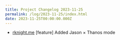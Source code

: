 ```yaml
---
title: Project Changelog 2023-11-25
permalink: /log/2023-11-25/index.html
date: 2023-11-25T00:00:00.000Z
---
```


- [rknight.me](https://rknight.me) [feature] Added Jason × Thanos mode